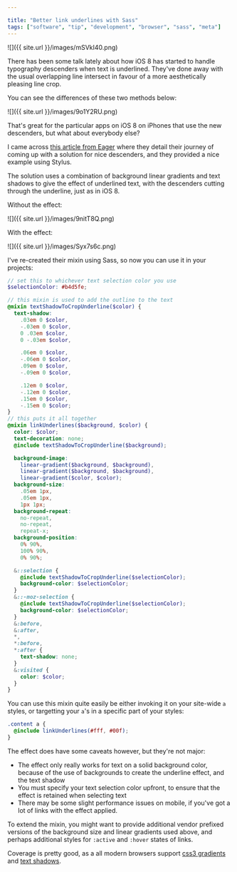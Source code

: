 ```yaml
---

title: "Better link underlines with Sass"
tags: ["software", "tip", "development", "browser", "sass", "meta"]
---
```


![]({{ site.url }}/images/mSVkI40.png)

There has been some talk lately about how iOS 8 has started to handle typography descenders when text is underlined. They've done away with the usual overlapping line intersect in favour of a more aesthetically pleasing line crop.

<!-- more -->


You can see the differences of these two methods below:

![]({{ site.url }}/images/9o1Y2RU.png)

That's great for the particular apps on iOS 8 on iPhones that use the new descenders, but what about everybody else?

I came across [this article from Eager](https://eager.io/blog/smarter-link-underlines/) where they detail their journey of coming up with a solution for nice descenders, and they provided a nice example using Stylus.

The solution uses a combination of background linear gradients and text shadows to give the effect of underlined text, with the descenders cutting through the underline, just as in iOS 8.

Without the effect:

![]({{ site.url }}/images/9nitT8Q.png)

With the effect:

![]({{ site.url }}/images/Syx7s6c.png)

I've re-created their mixin using Sass, so now you can use it in your projects:

```scss
// set this to whichever text selection color you use
$selectionColor: #b4d5fe;

// this mixin is used to add the outline to the text
@mixin textShadowToCropUnderline($color) {
  text-shadow:
    .03em 0 $color,
    -.03em 0 $color,
    0 .03em $color,
    0 -.03em $color,

    .06em 0 $color,
    -.06em 0 $color,
    .09em 0 $color,
    -.09em 0 $color,

    .12em 0 $color,
    -.12em 0 $color,
    .15em 0 $color,
    -.15em 0 $color;
}
// this puts it all together
@mixin linkUnderlines($background, $color) {
  color: $color;
  text-decoration: none;
  @include textShadowToCropUnderline($background);

  background-image:
    linear-gradient($background, $background),
    linear-gradient($background, $background),
    linear-gradient($color, $color);
  background-size:
    .05em 1px,
    .05em 1px,
    1px 1px;
  background-repeat:
    no-repeat,
    no-repeat,
    repeat-x;
  background-position:
    0% 90%,
    100% 90%,
    0% 90%;

  &::selection {
    @include textShadowToCropUnderline($selectionColor);
    background-color: $selectionColor;
  }
  &::-moz-selection {
    @include textShadowToCropUnderline($selectionColor);
    background-color: $selectionColor;
  }
  &:before,
  &:after,
  *,
  *:before,
  *:after {
    text-shadow: none;
  }
  &:visited {
    color: $color;
  }
}
```

You can use this mixin quite easily be either invoking it on your site-wide `a` styles, or targetting your `a`'s in a specific part of your styles:

```scss
.content a {
  @include linkUnderlines(#fff, #00f);
}
```

The effect does have some caveats however, but they're not major:

- The effect only really works for text on a solid background color, because of the use of backgrounds to create the underline effect, and the text shadow
- You must specify your text selection color upfront, to ensure that the effect is retained when selecting text
- There may be some slight performance issues on mobile, if you've got a lot of links with the effect applied.

To extend the mixin, you might want to provide additional vendor prefixed versions of the background size and linear gradients used above, and perhaps additional styles for `:active` and `:hover` states of links.

Coverage is pretty good, as a all modern browsers support [css3 gradients](http://caniuse.com/#feat=css-gradients) and [text shadows](http://caniuse.com/#feat=css-textshadow).
